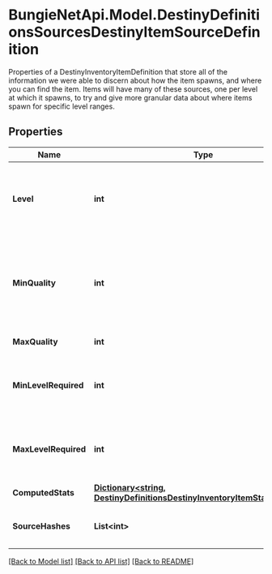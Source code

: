 # BungieNetApi.Model.DestinyDefinitionsSourcesDestinyItemSourceDefinition
Properties of a DestinyInventoryItemDefinition that store all of the information we were able to discern about how the item spawns, and where you can find the item.  Items will have many of these sources, one per level at which it spawns, to try and give more granular data about where items spawn for specific level ranges.
## Properties

Name | Type | Description | Notes
------------ | ------------- | ------------- | -------------
**Level** | **int** | The level at which the item spawns. Essentially the Primary Key for this source data: there will be multiple of these source entries per item that has source data, grouped by the level at which the item spawns. | [optional] 
**MinQuality** | **int** | The minimum Quality at which the item spawns for this level. Examine DestinyInventoryItemDefinition for more information about what Quality means. Just don&#39;t ask Phaedrus about it, he&#39;ll never stop talking and you&#39;ll have to write a book about it. | [optional] 
**MaxQuality** | **int** | The maximum quality at which the item spawns for this level. | [optional] 
**MinLevelRequired** | **int** | The minimum Character Level required for equipping the item when the item spawns at the item level defined on this DestinyItemSourceDefinition, as far as we saw in our processing. | [optional] 
**MaxLevelRequired** | **int** | The maximum Character Level required for equipping the item when the item spawns at the item level defined on this DestinyItemSourceDefinition, as far as we saw in our processing. | [optional] 
**ComputedStats** | [**Dictionary&lt;string, DestinyDefinitionsDestinyInventoryItemStatDefinition&gt;**](DestinyDefinitionsDestinyInventoryItemStatDefinition.md) | The stats computed for this level/quality range. | [optional] 
**SourceHashes** | **List&lt;int&gt;** | The DestinyRewardSourceDefinitions found that can spawn the item at this level. | [optional] 

[[Back to Model list]](../README.md#documentation-for-models) [[Back to API list]](../README.md#documentation-for-api-endpoints) [[Back to README]](../README.md)

